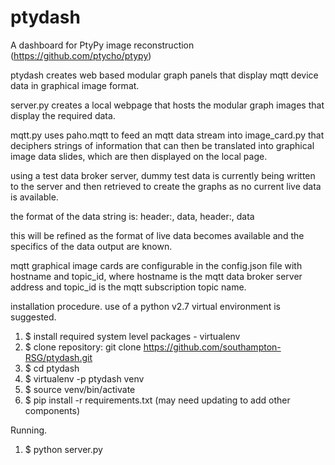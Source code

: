 # ptydash
A dashboard for PtyPy image reconstruction (https://github.com/ptycho/ptypy)

ptydash creates web based modular graph panels that display mqtt device data in graphical image format.

server.py creates a local webpage that hosts the modular graph images that display the required data. 

mqtt.py uses paho.mqtt to feed an mqtt data stream into image_card.py that deciphers strings of information that can then be translated into graphical image data slides, which are then displayed on the local page. 

using a test data broker server, dummy test data is currently being written to the server and then retrieved to create the graphs as no current live data is available.

the format of the data string is: header:, data, header:, data

this will be refined as the format of live data becomes available and the specifics of the data output are known.

mqtt graphical image cards are configurable in the config.json file with hostname and topic_id, where hostname is the mqtt data broker server address and topic_id is the mqtt subscription topic name.


installation procedure.
use of a python v2.7 virtual environment is suggested. 

1. $ install required system level packages - virtualenv
2. $ clone repository: git clone https://github.com/southampton-RSG/ptydash.git
3. $ cd ptydash
4. $ virtualenv -p ptydash venv
5. $ source venv/bin/activate
6. $ pip install -r requirements.txt (may need updating to add other components)

Running.

1. $ python server.py